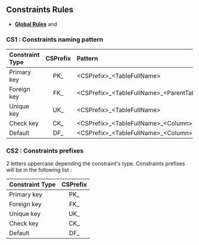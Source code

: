 ## Constraints Rules

- **[Global Rules](GlobalRules.md)** and

### CS1 : Constraints naming pattern


Constraint Type	|	CSPrefix	|Pattern|		exemple	|
:---	|	:---:	|	:---	|:---	|
Primary key	|	PK_	|	\<CSPrefix\>\_\<TableFullName\>	|PK_D_MAT_Material	|
Foreign key	|	FK_	|	\<CSPrefix\>\_\<TableFullName\>\_\<ParentTableName\>	|FK_D_MAT_Material_MaterialGroup	|
Unique key	|	UK_	|	\<CSPrefix\>\_\<TableFullName\>	|UK_D_MAT_Material	|
Check key	|	CK_	|	\<CSPrefix\>\_\<TableFullName\>\_\<Column\>	|CK_F_FIN_COPA_Year	|
Default	|	DF_	|	\<CSPrefix\>\_\<TableFullName\>\_\<Column\>	|DF_D_PRO_Product_LUD	|

### CS2 : Constraints prefixes
2 letters uppercase depending the constraint's type. Constraints prefixes will be in the following list :

Constraint Type	|	CSPrefix	|
:---	|	:---:	|	
Primary key	|	PK_	|	
Foreign key	|	FK_	|	
Unique key	|	UK_	|	
Check key	|	CK_	|	
Default	|	DF_	|	


